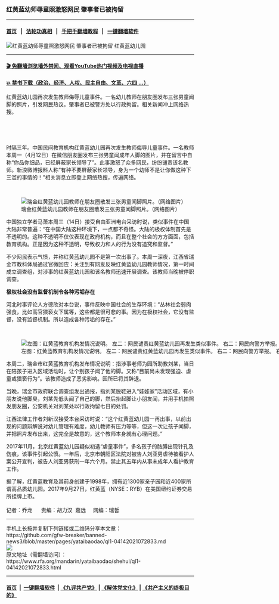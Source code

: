 ### 红黄蓝幼师辱童照激怒网民  肇事者已被拘留
------------------------

#### [首页](https://github.com/gfw-breaker/banned-news3/blob/master/README.md) &nbsp;&nbsp;|&nbsp;&nbsp; [法轮功真相](https://github.com/begood0513/basic/blob/master/README.md)  &nbsp;&nbsp;|&nbsp;&nbsp; [手把手翻墙教程](https://github.com/gfw-breaker/guides/wiki)  &nbsp;&nbsp;|&nbsp;&nbsp; [一键翻墙软件](https://github.com/gfw-breaker/nogfw/blob/master/README.md)  



<div id="headerimg">
 <img alt="红黄蓝幼师辱童照激怒网民  肇事者已被拘留" src="https://www.rfa.org/mandarin/yataibaodao/shehui/ql1-04142021072833.html/@@images/b0ed8beb-ab6d-4ca0-947b-2299ddd9eeed.jpeg" title="红黄蓝幼师辱童照激怒网民  肇事者已被拘留"/>
 <span class="lead_image_caption">
  红黄蓝幼儿园
 </span>
 <!-- zoomattribute -->
</div>

<hr/>


#### [ 🎬  免翻墙浏览墙外禁闻、观看YouTube热门视频及电视直播](https://github.com/gfw-breaker/HelloWorld)

#### [ 💥  禁书下载（政治、经济、人权、民主自由、文革、六四 ...）](https://github.com/gfw-breaker/books/blob/master/README.md)

<div id="storytext">
 <p>
  红黄蓝幼儿园再次发生教师侮辱儿童事件。一名幼儿教师在朋友圈发布三张男童闻脚的照片，引发网民热议。肇事者已被警方处以行政拘留。相关新闻冲上网络热搜。
 </p>
 <p>
  <br/>
 </p>
 <p>
  <br/>
 </p>
 <p>
  时隔三年。中国民间教育机构红黄蓝幼儿园再次发生教师侮辱儿童事件。一名教师本周一（4月12日）在微信朋友圈发布三张男童闻成年人脚的图片，并在留言中自称“你品你细品，已经屏蔽家长领导了”。此事激怒了众多网民，纷纷谴责该名教师。新浪微博报料人称“有种不要屏蔽家长领导，身为一个幼师不是让你做这种下三滥的事情的！”相关消息立即登上网络热搜，传遍网络。
 </p>
 <p>
  <br/>
 </p>
 <p>
  <figure class="image-richtext image-inline captioned" style="width:728px;">
   <img alt="瑞金红黄蓝幼儿园教师在朋友圈散发三张男童闻脚照片。（网络图片）" src="https://www.rfa.org/mandarin/yataibaodao/shehui/ql1-04142021072833.html/m0414-ql1p.jpg/@@images/5edd019c-837f-4263-ae31-87a56568e355.jpeg" title="m0414-ql1p.jpg"/>
   <figcaption class="image-caption">
    瑞金红黄蓝幼儿园教师在朋友圈散发三张男童闻脚照片。（网络图片）
   </figcaption>
   <small>
   </small>
  </figure>
 </p>
 <p>
  中国独立学者马萧本周三（14日）接受自由亚洲电台采访时说，类似事件在中国大陆非常普遍：“在中国大陆这种环境下，一点都不奇怪。大陆的极权体制首先是不透明的。这种不透明不仅仅表现在政府机构，而且在整个社会的方方面面，包括教育机构。正是因为这种不透明，导致权力和人的行为没有追究和监督。”
 </p>
 <p>
  不少网民表示气愤，并称红黄蓝幼儿园不是第一次出事了。本周一深夜，江西省瑞金市教科体局通过官微回应：关注到有网友反映红黄蓝幼儿园教师情况，第一时间成立调查组，对涉事的红黄蓝幼儿园和该名教师迅速开展调查。该教师当晚被停职调查。
 </p>
 <p>
  <strong>
   极权社会没有监督机制令各种污垢存在
  </strong>
 </p>
 <p>
  河北时事评论人方德欣对本台说，事件反映中国社会的生存环境：“丛林社会弱肉强食，比如高官猥亵女下属等，这些都是很可悲的事。因为在极权社会，它没有监督，没有监督机制。所以造成各种污垢的存在。”
 </p>
 <p>
  <br/>
 </p>
 <p>
  <figure class="image-richtext image-inline captioned" style="width:1500px;">
   <img alt="左图：红黄蓝教育机构发情况说明。 左二：网民谴责红黄蓝幼儿园再发生类似事件。 右二：网民向警方举报。 右图：瑞金政府调查组通报调查情况。（网络图片）" src="https://www.rfa.org/mandarin/yataibaodao/shehui/ql1-04142021072833.html/m0414-ql1p5-2.jpg/@@images/23dc2867-138c-48cd-a145-c517f3345ee4.jpeg" title="m0414-ql1p5-2.jpg"/>
   <figcaption class="image-caption">
    左图：红黄蓝教育机构发情况说明。 左二：网民谴责红黄蓝幼儿园再发生类似事件。 右二：网民向警方举报。 右图：瑞金政府调查组通报调查情况。（网络图片）
   </figcaption>
   <small>
   </small>
  </figure>
 </p>
 <p>
  本周二，瑞金市红黄蓝教育机构发布情况说明：指涉事老师为园所助教刘某，当日在陪孩子进入区域活动时，让个别孩子闻了他的脚。又称“目前尚未发现强迫、虐童或猥亵行为”。该教师造成了恶劣影响。园所已将其辞退。
 </p>
 <p>
  当晚，瑞金市政府联合调查组发出通报，指刘某脱鞋进入“娃娃家”活动区域，有小朋友说他脚臭，刘某先低头闻了自己的脚，然后抬起脚让小朋友闻，并用手机拍照发朋友圈，公安机关对刘某处以行政拘留七日的处罚。
 </p>
 <p>
  江西法律工作者刘新汉接受本台采访时说：“这个红黄蓝幼儿园一再出事，以前出现的问题辩解说对幼儿管理有难度，幼儿教师有压力等等，但这一次让孩子闻脚，并把照片发布出来，这完全是故意的，这个教师本身就有心理问题。”
 </p>
 <p>
  2017年11月，北京红黄蓝幼儿园疑似初选“虐童事件”，多名孩子的胳膊出现针孔及伤痕，该事件引起公愤。一年后，北京市朝阳区法院对被告人刘亚男虐待被看护人案公开宣判，被告人刘亚男获刑一年六个月。禁止其五年内从事未成年人看护教育工作。
 </p>
 <p>
  据了解，红黄蓝教育及其前身创建于1998年，拥有近1300家亲子园和近400家所谓高品质幼儿园。2017年9月27日，红黄蓝（NYSE：RYB）在美国纽约证券交易所挂牌上市。
  <br/>
  <br/>
  记者：乔龙      责编：胡力汉  嘉远     网编：瑞哲
 </p>
</div>

<hr/>
手机上长按并复制下列链接或二维码分享本文章：<br/>
https://github.com/gfw-breaker/banned-news3/blob/master/pages/yataibaodao/ql1-04142021072833.md <br/>
<a href='https://github.com/gfw-breaker/banned-news3/blob/master/pages/yataibaodao/ql1-04142021072833.md'><img src='https://github.com/gfw-breaker/banned-news3/blob/master/pages/yataibaodao/ql1-04142021072833.md.png'/></a> <br/>
原文地址（需翻墙访问）：https://www.rfa.org/mandarin/yataibaodao/shehui/ql1-04142021072833.html


------------------------
#### [首页](https://github.com/gfw-breaker/banned-news3/blob/master/README.md) &nbsp;|&nbsp; [一键翻墙软件](https://github.com/gfw-breaker/nogfw/blob/master/README.md) &nbsp;| [《九评共产党》](https://github.com/gfw-breaker/9ping.md/blob/master/README.md#九评之一评共产党是什么) | [《解体党文化》](https://github.com/gfw-breaker/jtdwh.md/blob/master/README.md) | [《共产主义的终极目的》](https://github.com/gfw-breaker/gczydzjmd.md/blob/master/README.md)


<img src='http://gfw-breaker.win/banned-news3/pages/yataibaodao/ql1-04142021072833.md' width='0px' height='0px'/>